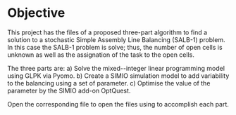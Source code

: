 # Objective
This project has the files of a proposed three-part algorithm to find a solution to a stochastic Simple Assembly Line Balancing (SALB-1) problem. In this case the SALB-1 problem is solve; thus, the number of open cells is unknown as well as the assignation of the task to the open cells.

The three parts are:
a) Solve the mixed--integer linear programming model using GLPK via Pyomo.
b) Create a SIMIO simulation model to add variability to the balancing using a set of parameter.
c) Optimise the value of the parameter by the SIMIO add-on OptQuest.

Open the corresponding file to open the files using to accomplish each part.
